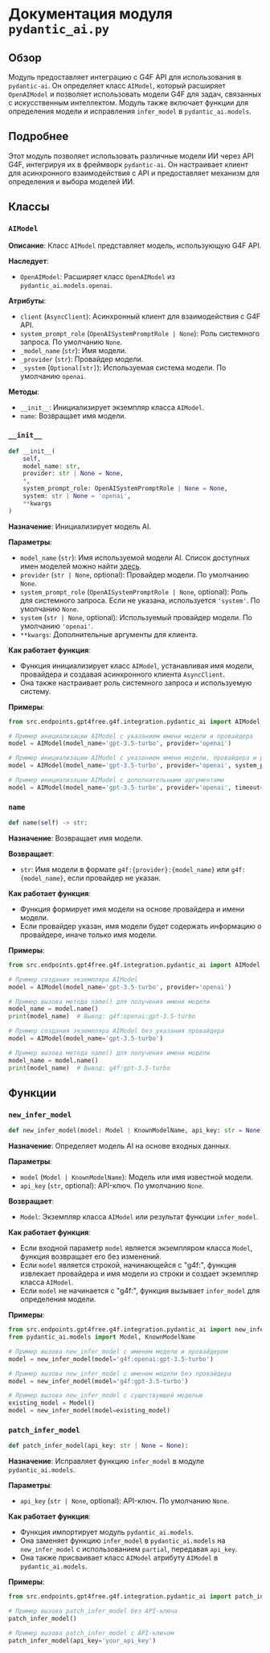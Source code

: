 # Документация модуля `pydantic_ai.py`

## Обзор

Модуль предоставляет интеграцию с G4F API для использования в `pydantic-ai`. Он определяет класс `AIModel`, который расширяет `OpenAIModel` и позволяет использовать модели G4F для задач, связанных с искусственным интеллектом. Модуль также включает функции для определения модели и исправления `infer_model` в `pydantic_ai.models`.

## Подробнее

Этот модуль позволяет использовать различные модели ИИ через API G4F, интегрируя их в фреймворк `pydantic-ai`. Он настраивает клиент для асинхронного взаимодействия с API и предоставляет механизм для определения и выбора моделей ИИ.

## Классы

### `AIModel`

**Описание**: Класс `AIModel` представляет модель, использующую G4F API.

**Наследует**:
- `OpenAIModel`: Расширяет класс `OpenAIModel` из `pydantic_ai.models.openai`.

**Атрибуты**:
- `client` (`AsyncClient`): Асинхронный клиент для взаимодействия с G4F API.
- `system_prompt_role` (`OpenAISystemPromptRole | None`): Роль системного запроса. По умолчанию `None`.
- `_model_name` (`str`): Имя модели.
- `_provider` (`str`): Провайдер модели.
- `_system` (`Optional[str]`): Используемая система модели. По умолчанию `openai`.

**Методы**:
- `__init__`: Инициализирует экземпляр класса `AIModel`.
- `name`: Возвращает имя модели.

### `__init__`

```python
def __init__(
    self,
    model_name: str,
    provider: str | None = None,
    *,
    system_prompt_role: OpenAISystemPromptRole | None = None,
    system: str | None = 'openai',
    **kwargs
)
```

**Назначение**: Инициализирует модель AI.

**Параметры**:
- `model_name` (`str`): Имя используемой модели AI. Список доступных имен моделей можно найти [здесь](https://github.com/openai/openai-python/blob/v1.54.3/src/openai/types/chat_model.py#L7).
- `provider` (`str | None`, optional): Провайдер модели. По умолчанию `None`.
- `system_prompt_role` (`OpenAISystemPromptRole | None`, optional): Роль для системного запроса. Если не указана, используется `'system'`. По умолчанию `None`.
- `system` (`str | None`, optional): Используемый провайдер модели. По умолчанию `'openai'`.
- `**kwargs`: Дополнительные аргументы для клиента.

**Как работает функция**:

- Функция инициализирует класс `AIModel`, устанавливая имя модели, провайдера и создавая асинхронного клиента `AsyncClient`.
- Она также настраивает роль системного запроса и используемую систему.

**Примеры**:

```python
from src.endpoints.gpt4free.g4f.integration.pydantic_ai import AIModel, OpenAISystemPromptRole

# Пример инициализации AIModel с указанием имени модели и провайдера
model = AIModel(model_name='gpt-3.5-turbo', provider='openai')

# Пример инициализации AIModel с указанием имени модели, провайдера и роли системного запроса
model = AIModel(model_name='gpt-3.5-turbo', provider='openai', system_prompt_role=OpenAISystemPromptRole.USER)

# Пример инициализации AIModel с дополнительными аргументами
model = AIModel(model_name='gpt-3.5-turbo', provider='openai', timeout=10)
```

### `name`

```python
def name(self) -> str:
```

**Назначение**: Возвращает имя модели.

**Возвращает**:
- `str`: Имя модели в формате `g4f:{provider}:{model_name}` или `g4f:{model_name}`, если провайдер не указан.

**Как работает функция**:

- Функция формирует имя модели на основе провайдера и имени модели.
- Если провайдер указан, имя модели будет содержать информацию о провайдере, иначе только имя модели.

**Примеры**:

```python
from src.endpoints.gpt4free.g4f.integration.pydantic_ai import AIModel

# Пример создания экземпляра AIModel
model = AIModel(model_name='gpt-3.5-turbo', provider='openai')

# Пример вызова метода name() для получения имени модели
model_name = model.name()
print(model_name)  # Вывод: g4f:openai:gpt-3.5-turbo

# Пример создания экземпляра AIModel без указания провайдера
model = AIModel(model_name='gpt-3.5-turbo')

# Пример вызова метода name() для получения имени модели
model_name = model.name()
print(model_name)  # Вывод: g4f:gpt-3.5-turbo
```

## Функции

### `new_infer_model`

```python
def new_infer_model(model: Model | KnownModelName, api_key: str = None) -> Model:
```

**Назначение**: Определяет модель AI на основе входных данных.

**Параметры**:
- `model` (`Model | KnownModelName`): Модель или имя известной модели.
- `api_key` (`str`, optional): API-ключ. По умолчанию `None`.

**Возвращает**:
- `Model`: Экземпляр класса `AIModel` или результат функции `infer_model`.

**Как работает функция**:

- Если входной параметр `model` является экземпляром класса `Model`, функция возвращает его без изменений.
- Если `model` является строкой, начинающейся с "g4f:", функция извлекает провайдера и имя модели из строки и создает экземпляр класса `AIModel`.
- Если `model` не начинается с "g4f:", функция вызывает `infer_model` для определения модели.

**Примеры**:

```python
from src.endpoints.gpt4free.g4f.integration.pydantic_ai import new_infer_model
from pydantic_ai.models import Model, KnownModelName

# Пример вызова new_infer_model с именем модели и провайдером
model = new_infer_model(model='g4f:openai:gpt-3.5-turbo')

# Пример вызова new_infer_model с именем модели без провайдера
model = new_infer_model(model='g4f:gpt-3.5-turbo')

# Пример вызова new_infer_model с существующей моделью
existing_model = Model()
model = new_infer_model(model=existing_model)
```

### `patch_infer_model`

```python
def patch_infer_model(api_key: str | None = None):
```

**Назначение**: Исправляет функцию `infer_model` в модуле `pydantic_ai.models`.

**Параметры**:
- `api_key` (`str | None`, optional): API-ключ. По умолчанию `None`.

**Как работает функция**:

- Функция импортирует модуль `pydantic_ai.models`.
- Она заменяет функцию `infer_model` в `pydantic_ai.models` на `new_infer_model` с использованием `partial`, передавая `api_key`.
- Она также присваивает класс `AIModel` атрибуту `AIModel` в `pydantic_ai.models`.

**Примеры**:

```python
from src.endpoints.gpt4free.g4f.integration.pydantic_ai import patch_infer_model

# Пример вызова patch_infer_model без API-ключа
patch_infer_model()

# Пример вызова patch_infer_model с API-ключом
patch_infer_model(api_key='your_api_key')